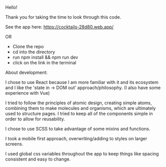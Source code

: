 Hello!

Thank you for taking the time to look through this code.

See the app here: https://cocktails-28d80.web.app/

OR

- Clone the repo
- cd into the directory
- run npm install && npm run dev
- click on the link in the terminal

About development:

I chose to use React because I am more familiar with it and its ecosystem and I like the 'state in -> DOM out' approach/philosophy. (I also have some experience with Vue)

I tried to follow the principles of atomic design, creating simple atoms, combining them to make molecules and organisms, which are ultimately used to structure pages. I tried to keep all of the components simple in order to allow for reusability.

I chose to use SCSS to take advantage of some mixins and functions.

I took a mobile first approach, overwriting/adding to styles on larger screens.

I used global css variables throughout the app to keep things like spacing consistent and easy to change.
